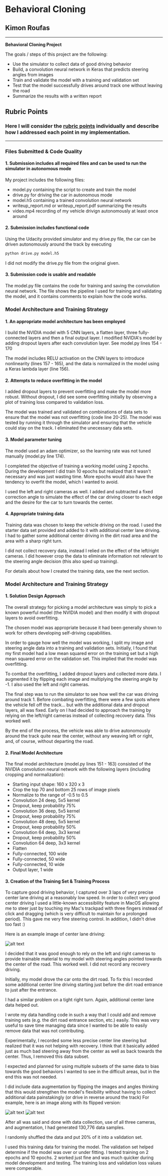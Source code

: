 # **Behavioral Cloning**

## Kimon Roufas

---

**Behavioral Cloning Project**

The goals / steps of this project are the following:
* Use the simulator to collect data of good driving behavior
* Build, a convolution neural network in Keras that predicts steering angles from images
* Train and validate the model with a training and validation set
* Test that the model successfully drives around track one without leaving the road
* Summarize the results with a written report


[//]: # (Image References)

[image1]: ./examples/placeholder.png "Model Visualization"
[image2]: ./writeup/center_lane_driving.jpg "Center Lane Driving"
[image3]: ./examples/placeholder_small.png "Recovery Image"
[image4]: ./examples/placeholder_small.png "Recovery Image"
[image5]: ./examples/placeholder_small.png "Recovery Image"
[image6]: ./examples/placeholder_small.png "Normal Image"
[image7]: ./writeup/center_lane_driving_flipped.png "Flipped Image"

## Rubric Points
### Here I will consider the [rubric points](https://review.udacity.com/#!/rubrics/432/view) individually and describe how I addressed each point in my implementation.

---
### Files Submitted & Code Quality

#### 1. Submission includes all required files and can be used to run the simulator in autonomous mode

My project includes the following files:
* model.py containing the script to create and train the model
* drive.py for driving the car in autonomous mode
* model.h5 containing a trained convolution neural network
* writeup_report.md or writeup_report.pdf summarizing the results
* video.mp4 recording of my vehicle drivign autonomously at least once around

#### 2. Submission includes functional code
Using the Udacity provided simulator and my drive.py file, the car can be driven autonomously around the track by executing
```sh
python drive.py model.h5
```

I did not modify the drive.py file from the original given.

#### 3. Submission code is usable and readable

The model.py file contains the code for training and saving the convolution neural network. The file shows the pipeline I used for training and validating the model, and it contains comments to explain how the code works.

### Model Architecture and Training Strategy

#### 1. An appropriate model architecture has been employed

I build the NVIDIA model with 5 CNN layers, a flatten layer, three fully-connected layers and then a final output layer. I modified NVIDIA's model by adding dropout layers after each convolution layer. See model.py lines 154 - 170

The model includes RELU activation on the CNN layers to introduce nonlinearity (lines 157 - 165), and the data is normalized in the model using a Keras lambda layer (line 156).

#### 2. Attempts to reduce overfitting in the model

I added dropout layers to prevent overfitting and make the model more robust. Without dropout, I did see some overfitting initially by observing a plot of training loss compared to validation loss.

The model was trained and validated on combinations of data sets to ensure that the model was not overfitting (code line 20-25). The model was tested by running it through the simulator and ensuring that the vehicle could stay on the track. I eliminated the unecessary data sets.

#### 3. Model parameter tuning

The model used an adam optimizer, so the learning rate was not tuned manually (model.py line 174).

I completed the objective of training a working model using 2 epochs. During the development I did train 10 epochs but realized that it wasn't necessary and was just wasting time. More epochs would also have the tendency to overfit the model, which I wanted to avoid.

I used the left and right cameras as well. I added and subtracted a fixed correction angle to simulate the effect of the car driving closer to each edge and the desire for the car to turn towards the center.

#### 4. Appropriate training data

Training data was chosen to keep the vehicle driving on the road. I used the starter data set provided and added to it with additional center lane driving. I had to gather some additional center driving in the dirt road area and the area with a sharp right turn.

I did not collect recovery data, instead I relied on the effect of the left/right cameras. I did however crop the data to eliminate information not relevant to the steering angle decision (this also sped up training).

For details about how I created the training data, see the next section.

### Model Architecture and Training Strategy

#### 1. Solution Design Approach

The overall strategy for picking a model architecture was simply to pick a known powerful model (the NVIDIA model) and then modify it with dropout layers to avoid overfitting.

The chosen model was appropriate because it had been generally shown to work for others developing self-driving capabilities.

In order to gauge how well the model was working, I split my image and steering angle data into a training and validation sets. Initially, I found that my first model had a low mean squared error on the training set but a high mean squared error on the validation set. This implied that the model was overfitting.

To combat the overfitting, I added dropout layers and collected more data. I augmented it by flipping each image and multiplying the steering angle by -1. I also used the left and right cameras.

The final step was to run the simulator to see how well the car was driving around track 1. Before combating overfitting, there were a few spots where the vehicle fell off the track... but with the additional data and dropout layers, all was fixed. Early on I had decided to approach the training by relying on the left/right cameras instead of collecting recovery data. This worked well.

By the end of the process, the vehicle was able to drive autonomously around the track quite near the center, without any weaving left or right, and, of course, without departing the road.

#### 2. Final Model Architecture

The final model architecture (model.py lines 151 - 163) consisted of the NVIDIA convolution neural network with the following layers (including cropping and normalization):

* Starting input shape: 160 x 320 x 3
* Crop the top 70 and bottom 25 rows of image pixels
* Normalize to the range of -0.5 to 0.5
* Convolution 24 deep, 5x5 kernel
* Dropout, keep probability 75%
* Convolution 36 deep, 5x5 kernel
* Dropout, keep probability 75%
* Convolution 48 deep, 5x5 kernel
* Dropout, keep probability 50%
* Convolution 64 deep, 3x3 kernel
* Dropout, keep probability 50%
* Convolution 64 deep, 3x3 kernel
* Flatten
* Fully-connected, 100 wide
* Fully-connected, 50 wide
* Fully-connected, 10 wide
* Output layer, 1 wide

#### 3. Creation of the Training Set & Training Process

To capture good driving behavior, I captured over 3 laps of very precise center lane driving at a reasonably low speed. In order to collect very good center driving I used a little-known accessibility feature in MacOS allowing me to steer just by touching my Mac's trackpad with three fingers instead of click and dragging (which is very difficult to maintain for a prolonged period). This gave me very fine steering control. In addition, I didn't drive too fast :)

Here is an example image of center lane driving:

![alt text][image2]

I decided that it was good enough to rely on the left and right cameras to provide trainable material to my model with steering angles pointed towards the center of the road. This worked well. I did not record any recovery driving.

Initially, my model drove the car onto the dirt road. To fix this I recorded some additional center line driving starting just before the dirt road entrance to just after the entrance.

I had a similar problem on a tight right turn. Again, additional center lane data helped out.

I wrote my data handling code in such a way that I could add and remove training sets (e.g. the dirt road entrance section, etc.) easily. This was very useful to save time managing data since I wanted to be able to easily remove data that was not contributing.

Experimentally, I recorded some less precise center line steering but realized that it was not helping with recovery. I think that it basically  added just as much bad steering away from the center as well as back towards the center. Thus, I removed this data subset.

I expected and planned for using multiple subsets of the same data to bias towards the good behaviors I wanted to see in the difficult areas, but in the end this was not needed.

I did include data augmentation by flipping the images and angles thinking that this would strengthen the model's flexibility without having to collect additional data painstakingly (or drive in reverse around the track) For example, here is an image along with its flipped version:

![alt text][image2]
![alt text][image7]

After all was said and done with data collection, use of all three cameras, and augmentation, I had generated 130,776 data samples.

I randomly shuffled the data and put 20% of it into a validation set.

I used this training data for training the model. The validation set helped determine if the model was over or under fitting. I tested training on 2 epochs and 10 epochs. 2 worked just fine and was much quicker during model development and testing. The training loss and validation loss values were comperable.
